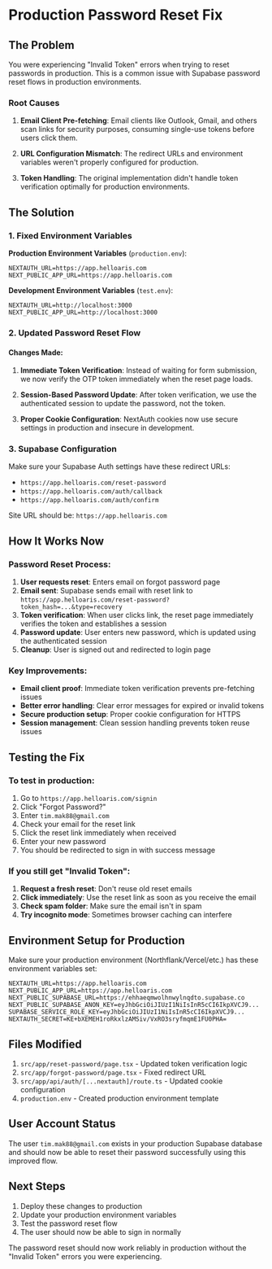 # Production Password Reset Fix

## The Problem

You were experiencing "Invalid Token" errors when trying to reset passwords in production. This is a common issue with Supabase password reset flows in production environments.

### Root Causes

1. **Email Client Pre-fetching**: Email clients like Outlook, Gmail, and others scan links for security purposes, consuming single-use tokens before users click them.

2. **URL Configuration Mismatch**: The redirect URLs and environment variables weren't properly configured for production.

3. **Token Handling**: The original implementation didn't handle token verification optimally for production environments.

## The Solution

### 1. Fixed Environment Variables

**Production Environment Variables** (`production.env`):
```env
NEXTAUTH_URL=https://app.helloaris.com
NEXT_PUBLIC_APP_URL=https://app.helloaris.com
```

**Development Environment Variables** (`test.env`):
```env
NEXTAUTH_URL=http://localhost:3000
NEXT_PUBLIC_APP_URL=http://localhost:3000
```

### 2. Updated Password Reset Flow

#### Changes Made:

1. **Immediate Token Verification**: Instead of waiting for form submission, we now verify the OTP token immediately when the reset page loads.

2. **Session-Based Password Update**: After token verification, we use the authenticated session to update the password, not the token.

3. **Proper Cookie Configuration**: NextAuth cookies now use secure settings in production and insecure in development.

### 3. Supabase Configuration

Make sure your Supabase Auth settings have these redirect URLs:
- `https://app.helloaris.com/reset-password`
- `https://app.helloaris.com/auth/callback`
- `https://app.helloaris.com/auth/confirm`

Site URL should be: `https://app.helloaris.com`

## How It Works Now

### Password Reset Process:

1. **User requests reset**: Enters email on forgot password page
2. **Email sent**: Supabase sends email with reset link to `https://app.helloaris.com/reset-password?token_hash=...&type=recovery`
3. **Token verification**: When user clicks link, the reset page immediately verifies the token and establishes a session
4. **Password update**: User enters new password, which is updated using the authenticated session
5. **Cleanup**: User is signed out and redirected to login page

### Key Improvements:

- **Email client proof**: Immediate token verification prevents pre-fetching issues
- **Better error handling**: Clear error messages for expired or invalid tokens
- **Secure production setup**: Proper cookie configuration for HTTPS
- **Session management**: Clean session handling prevents token reuse issues

## Testing the Fix

### To test in production:

1. Go to `https://app.helloaris.com/signin`
2. Click "Forgot Password?"
3. Enter `tim.mak88@gmail.com`
4. Check your email for the reset link
5. Click the reset link immediately when received
6. Enter your new password
7. You should be redirected to sign in with success message

### If you still get "Invalid Token":

1. **Request a fresh reset**: Don't reuse old reset emails
2. **Click immediately**: Use the reset link as soon as you receive the email
3. **Check spam folder**: Make sure the email isn't in spam
4. **Try incognito mode**: Sometimes browser caching can interfere

## Environment Setup for Production

Make sure your production environment (Northflank/Vercel/etc.) has these environment variables set:

```env
NEXTAUTH_URL=https://app.helloaris.com
NEXT_PUBLIC_APP_URL=https://app.helloaris.com
NEXT_PUBLIC_SUPABASE_URL=https://ehhaeqmwolhnwylnqdto.supabase.co
NEXT_PUBLIC_SUPABASE_ANON_KEY=eyJhbGciOiJIUzI1NiIsInR5cCI6IkpXVCJ9...
SUPABASE_SERVICE_ROLE_KEY=eyJhbGciOiJIUzI1NiIsInR5cCI6IkpXVCJ9...
NEXTAUTH_SECRET=KE+bXEMEH1roRkxlzAMSiv/VxRO3sryfmqmE1FU0PHA=
```

## Files Modified

1. `src/app/reset-password/page.tsx` - Updated token verification logic
2. `src/app/forgot-password/page.tsx` - Fixed redirect URL
3. `src/app/api/auth/[...nextauth]/route.ts` - Updated cookie configuration
4. `production.env` - Created production environment template

## User Account Status

The user `tim.mak88@gmail.com` exists in your production Supabase database and should now be able to reset their password successfully using this improved flow.

## Next Steps

1. Deploy these changes to production
2. Update your production environment variables
3. Test the password reset flow
4. The user should now be able to sign in normally

The password reset should now work reliably in production without the "Invalid Token" errors you were experiencing. 